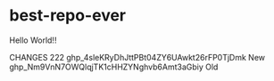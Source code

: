# best-repo-ever

Hello World!!


CHANGES 222 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 New
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 Old

